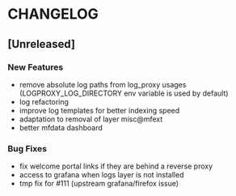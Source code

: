 # CHANGELOG


## [Unreleased]

### New Features
- remove absolute log paths from log_proxy usages (LOGPROXY_LOG_DIRECTORY env variable is used by default)
- log refactoring
- improve log templates for better indexing speed
- adaptation to removal of layer misc@mfext
- better mfdata dashboard


### Bug Fixes
- fix welcome portal links if they are behind a reverse proxy
- access to grafana when logs layer is not installed
- tmp fix for #111 (upstream grafana/firefox issue)





